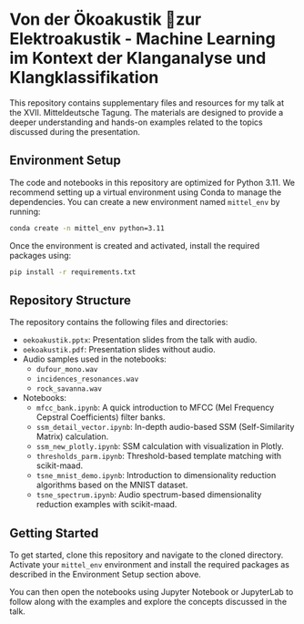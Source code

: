 # Von der Ökoakustik zur Elektroakustik - Machine Learning im Kontext der Klanganalyse und Klangklassifikation


This repository contains supplementary files and resources for my talk at the XVII. Mitteldeutsche Tagung. The materials are designed to provide a deeper understanding and hands-on examples related to the topics discussed during the presentation.

## Environment Setup

The code and notebooks in this repository are optimized for Python 3.11. We recommend setting up a virtual environment using Conda to manage the dependencies. You can create a new environment named `mittel_env` by running:

```bash
conda create -n mittel_env python=3.11
```
Once the environment is created and activated, install the required packages using:
```bash
pip install -r requirements.txt
```

## Repository Structure

The repository contains the following files and directories:

- `oekoakustik.pptx`: Presentation slides from the talk with audio.
- `oekoakustik.pdf`: Presentation slides without audio.
- Audio samples used in the notebooks:
  - `dufour_mono.wav`
  - `incidences_resonances.wav`
  - `rock_savanna.wav`
- Notebooks:
  - `mfcc_bank.ipynb`: A quick introduction to MFCC (Mel Frequency Cepstral Coefficients) filter banks.
  - `ssm_detail_vector.ipynb`: In-depth audio-based SSM (Self-Similarity Matrix) calculation.
  - `ssm_new_plotly.ipynb`: SSM calculation with visualization in Plotly.
  - `thresholds_parm.ipynb`: Threshold-based template matching with scikit-maad.
  - `tsne_mnist_demo.ipynb`: Introduction to dimensionality reduction algorithms based on the MNIST dataset.
  - `tsne_spectrum.ipynb`: Audio spectrum-based dimensionality reduction examples with scikit-maad.

## Getting Started

To get started, clone this repository and navigate to the cloned directory. Activate your `mittel_env` environment and install the required packages as described in the Environment Setup section above.

You can then open the notebooks using Jupyter Notebook or JupyterLab to follow along with the examples and explore the concepts discussed in the talk.
